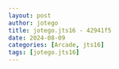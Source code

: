 ```yaml
---
layout: post
author: jotego
title: jotego.jts16 - 42941f5
date: 2024-08-09
categories: [Arcade, jts16]
tags: [jotego.jts16]
---
```


